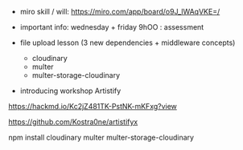 



- miro skill / will: https://miro.com/app/board/o9J_lWAqVKE=/

- important info: wednesday + friday 9hOO : assessment

- file upload lesson (3 new dependencies + middleware concepts)
  - cloudinary
  - multer
  - multer-storage-cloudinary

- introducing workshop Artistify 

https://hackmd.io/Kc2jZ481TK-PstNK-mKFxg?view

https://github.com/Kostra0ne/artistifyx


npm install cloudinary multer multer-storage-cloudinary